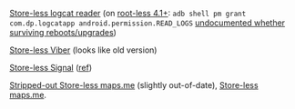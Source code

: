 [Store-less logcat reader](https://f-droid.org/en/packages/com.dp.logcatapp/) (on [root-less 4.1+](https://android.stackexchange.com/questions/157/does-access-to-logcat-need-root/7260#7260): `adb shell pm grant com.dp.logcatapp android.permission.READ_LOGS` [undocumented whether surviving reboots/upgrades](https://developer.android.com/studio/command-line/adb#pm))

[Store-less Viber](https://download.viber.com/viber.apk) (looks like old version)

[Store-less Signal](https://signal.org/android/apk/) ([ref](https://whispersystems.discoursehosting.net/t/how-to-get-signal-apks-outside-of-the-google-play-store/808))

[Stripped-out Store-less maps.me](https://f-droid.org/en/packages/com.github.axet.maps/) (slightly out-of-date), [Store-less maps.me](https://maps.me/apk/).
